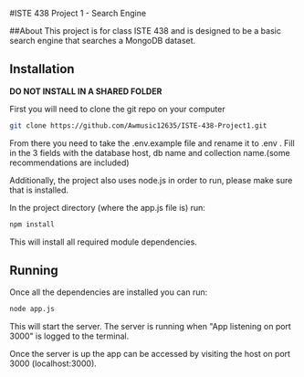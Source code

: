 #ISTE 438 Project 1 - Search Engine

##About
This project is for class ISTE 438 and is designed to be a basic search engine that searches a MongoDB dataset.


## Installation

<b>DO NOT INSTALL IN A SHARED FOLDER</b>

First you will need to clone the git repo on your computer

```bash
git clone https://github.com/Awmusic12635/ISTE-438-Project1.git
```

From there you need to take the .env.example file and rename it to .env . Fill in the 3 fields with the database host, db name and collection name.(some recommendations are included)

Additionally, the project also uses node.js in order to run, please make sure that is installed.

In the project directory (where the app.js file is) run:

```bash
npm install
```

This will install all required module dependencies.

## Running

Once all the dependencies are installed you can run:

```bash
node app.js
```

This will start the server.
The server is running when "App listening on port 3000" is logged to the terminal.

Once the server is up the app can be accessed by visiting the host on port 3000 (localhost:3000).
